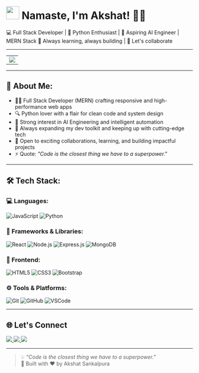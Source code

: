 
# <img src="https://github.com/TheDudeThatCode/TheDudeThatCode/blob/master/Assets/Hi.gif" width="35" /> Namaste, I'm Akshat! 👨‍💻



💻 Full Stack Developer | 🐍 Python Enthusiast | 🤖 Aspiring AI Engineer | MERN Stack 
🔗 Always learning, always building | 💬 Let's collaborate

---

<table>
  <tr>
    <td>
      <a href="https://readme-typing-svg.herokuapp.com/demo/">
        <img src="https://readme-typing-svg.demolab.com?font=Fira+Code&pause=1000&color=0AFFEF&center=true&vCenter=true&width=450&lines= EVER+POSITIVE+NEVER+NEGATIVE;   "Typing SV />
      </a>
    </td>
  </tr>
</table>

---

## 🧠 About Me:

- 🧑‍💻 Full Stack Developer (MERN) crafting responsive and high-performance web apps  
- 🔍 Python lover with a flair for clean code and system design  
- 🤖 Strong interest in AI Engineering and intelligent automation  
- 🌱 Always expanding my dev toolkit and keeping up with cutting-edge tech  
- 🤝 Open to exciting collaborations, learning, and building impactful projects  
- ⚡ Quote: *"Code is the closest thing we have to a superpower."*

---

## 🛠️ Tech Stack:

### 💻 Languages:
![JavaScript](https://img.shields.io/badge/-JavaScript-F7DF1E?style=for-the-badge&logo=javascript&logoColor=000)
![Python](https://img.shields.io/badge/-Python-3776AB?style=for-the-badge&logo=python&logoColor=white)

### 🧩 Frameworks & Libraries:
![React](https://img.shields.io/badge/-React-61DAFB?style=for-the-badge&logo=react&logoColor=black)
![Node.js](https://img.shields.io/badge/-Node.js-339933?style=for-the-badge&logo=nodedotjs&logoColor=white)
![Express.js](https://img.shields.io/badge/-Express.js-000000?style=for-the-badge&logo=express&logoColor=white)
![MongoDB](https://img.shields.io/badge/-MongoDB-47A248?style=for-the-badge&logo=mongodb&logoColor=white)

### 🎨 Frontend:
![HTML5](https://img.shields.io/badge/-HTML5-E34F26?style=for-the-badge&logo=html5&logoColor=white)
![CSS3](https://img.shields.io/badge/-CSS3-1572B6?style=for-the-badge&logo=css3)
![Bootstrap](https://img.shields.io/badge/-Bootstrap-7952B3?style=for-the-badge&logo=bootstrap&logoColor=white)

### ⚙️ Tools & Platforms:
![Git](https://img.shields.io/badge/-Git-F05032?style=for-the-badge&logo=git&logoColor=white)
![GitHub](https://img.shields.io/badge/-GitHub-181717?style=for-the-badge&logo=github)
![VSCode](https://img.shields.io/badge/-VSCode-007ACC?style=for-the-badge&logo=visual-studio-code&logoColor=white)

---

## 🌐 Let's Connect

<a href="mailto:akshatsankalpura033@gmail.com" target="_blank">
  <img src="https://img.shields.io/badge/Gmail-D14836?style=for-the-badge&logo=gmail&logoColor=white" />
</a>
<a href=www.linkedin.com/in/
akshat-sankalpura-82743023a
Vanity URL name
" target="_blank">
  <img src="https://img.shields.io/badge/LinkedIn-0A66C2?style=for-the-badge&logo=linkedin&logoColor=white" />
</a>
<a href="https://github.com/akshatsankalpura" target="_blank">
  <img src="https://img.shields.io/badge/GitHub-181717?style=for-the-badge&logo=github&logoColor=white" />
</a>

---

> 💡 _“Code is the closest thing we have to a superpower.”_  
> 📍 Built with ❤️ by Akshat Sankalpura
